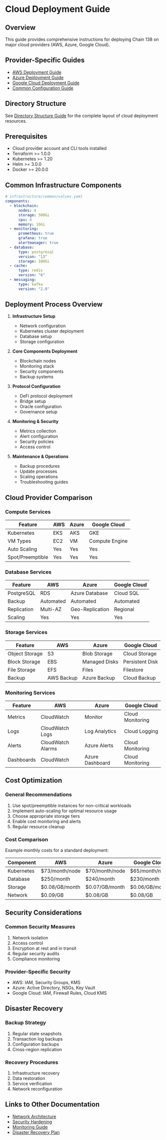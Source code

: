 # Cloud Deployment Guide

## Overview
This guide provides comprehensive instructions for deploying Chain 138 on major cloud providers (AWS, Azure, Google Cloud).

## Provider-Specific Guides
- [AWS Deployment Guide](cloud-deployment/aws-deployment.md)
- [Azure Deployment Guide](cloud-deployment/azure-deployment.md)
- [Google Cloud Deployment Guide](cloud-deployment/gcp-deployment.md)
- [Common Configuration Guide](cloud-deployment/common-configuration.md)

## Directory Structure
See [Directory Structure Guide](cloud-deployment/directory-structure.md) for the complete layout of cloud deployment resources.

## Prerequisites
- Cloud provider account and CLI tools installed
- Terraform >= 1.0.0
- Kubernetes >= 1.20
- Helm >= 3.0.0
- Docker >= 20.0.0

## Common Infrastructure Components
```yaml
# infrastructure/common/values.yaml
components:
  - blockchain:
      nodes: 4
      storage: 500Gi
      cpu: 4
      memory: 16Gi
  - monitoring:
      prometheus: true
      grafana: true
      alertmanager: true
  - database:
      type: postgresql
      version: "13"
      storage: 100Gi
  - cache:
      type: redis
      version: "6"
  - messaging:
      type: kafka
      version: "2.8"
```

## Deployment Process Overview

1. **Infrastructure Setup**
   - Network configuration
   - Kubernetes cluster deployment
   - Database setup
   - Storage configuration

2. **Core Components Deployment**
   - Blockchain nodes
   - Monitoring stack
   - Security components
   - Backup systems

3. **Protocol Configuration**
   - DeFi protocol deployment
   - Bridge setup
   - Oracle configuration
   - Governance setup

4. **Monitoring & Security**
   - Metrics collection
   - Alert configuration
   - Security policies
   - Access control

5. **Maintenance & Operations**
   - Backup procedures
   - Update processes
   - Scaling operations
   - Troubleshooting guides

## Cloud Provider Comparison

### Compute Services
| Feature | AWS | Azure | Google Cloud |
|---------|-----|-------|--------------|
| Kubernetes | EKS | AKS | GKE |
| VM Types | EC2 | VM | Compute Engine |
| Auto Scaling | Yes | Yes | Yes |
| Spot/Preemptible | Yes | Yes | Yes |

### Database Services
| Feature | AWS | Azure | Google Cloud |
|---------|-----|-------|--------------|
| PostgreSQL | RDS | Azure Database | Cloud SQL |
| Backup | Automated | Automated | Automated |
| Replication | Multi-AZ | Geo-Replication | Regional |
| Scaling | Yes | Yes | Yes |

### Storage Services
| Feature | AWS | Azure | Google Cloud |
|---------|-----|-------|--------------|
| Object Storage | S3 | Blob Storage | Cloud Storage |
| Block Storage | EBS | Managed Disks | Persistent Disk |
| File Storage | EFS | Files | Filestore |
| Backup | AWS Backup | Azure Backup | Cloud Backup |

### Monitoring Services
| Feature | AWS | Azure | Google Cloud |
|---------|-----|-------|--------------|
| Metrics | CloudWatch | Monitor | Cloud Monitoring |
| Logs | CloudWatch Logs | Log Analytics | Cloud Logging |
| Alerts | CloudWatch Alarms | Azure Alerts | Cloud Monitoring |
| Dashboards | CloudWatch | Azure Dashboard | Cloud Monitoring |

## Cost Optimization

### General Recommendations
1. Use spot/preemptible instances for non-critical workloads
2. Implement auto-scaling for optimal resource usage
3. Choose appropriate storage tiers
4. Enable cost monitoring and alerts
5. Regular resource cleanup

### Cost Comparison
Example monthly costs for a standard deployment:

| Component | AWS | Azure | Google Cloud |
|-----------|-----|-------|--------------|
| Kubernetes | $73/month/node | $70/month/node | $65/month/node |
| Database | $250/month | $240/month | $230/month |
| Storage | $0.08/GB/month | $0.07/GB/month | $0.06/GB/month |
| Network | $0.09/GB | $0.08/GB | $0.08/GB |

## Security Considerations

### Common Security Measures
1. Network isolation
2. Access control
3. Encryption at rest and in transit
4. Regular security audits
5. Compliance monitoring

### Provider-Specific Security
- AWS: IAM, Security Groups, KMS
- Azure: Active Directory, NSGs, Key Vault
- Google Cloud: IAM, Firewall Rules, Cloud KMS

## Disaster Recovery

### Backup Strategy
1. Regular state snapshots
2. Transaction log backups
3. Configuration backups
4. Cross-region replication

### Recovery Procedures
1. Infrastructure recovery
2. Data restoration
3. Service verification
4. Network reconfiguration

## Links to Other Documentation
- [Network Architecture](../architecture/network-architecture.md)
- [Security Hardening](../security/security-hardening.md)
- [Monitoring Guide](../monitoring/monitoring-guide.md)
- [Disaster Recovery Plan](../disaster-recovery/disaster-recovery-plan.md) 